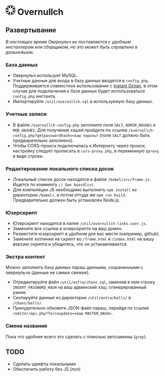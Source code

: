 # <img src="https://raw.githubusercontent.com/Juribiyan/overnullch/master/fav/favicon-32x32.png"> Overnullch

## Развертывание
*В настоящее время Овернульч не поставляется с удобным инсталлером или сборщиком, но это может быть справлено в дальнейшем.*

### База данных
* Овернульч использует MySQL.
* Учетные данные для входа в базу данных вводятся в `config.php`. Поддерживается совместное использование с [Instant 0chan](https://github.com/devarped/instant-0chan), в этом случае для подключения к базе данных будет использоваться `config.php` инстанта.
* Импортируйте `/util/overnullch.sql` в используемую базу данных.

### Учетные записи
* В файле `/overnullch-config.php` заполните поля `SALT`, `ADMIN_HASHES` и `MOD_HASHES`. Для получения хэшей пройдите по ссылке `/overnullch-config.php?getpasswordhash=<ваш пароль>` (поле `SALT` должно быть предварительно заполнено).
* Чтобы CORS-прокси подключалась к Интернету через прокси, настройку следует прописать в `cors-proxy.php`, в переменную `$proxy` в виде строки.

### Редактирование локального списка досок
* Локальный список досок находится в файле `/babel/src/frame.js`. Ищется по комменту `// Own boardlist`.
* Для компиляции JS необходимо выполнить `npm install` из директории `/babel/`, а потом оттуда же `npm run build`. Предварительно должен быть установлен Node.js.

### Юзерскрипт
* Юзерскрипт находится в папке `/util/overnullch-links.user.js`.
* Замените все ссылки в юзерскрипте на ваш домен.
* Разместите юзерскрипт в удобном для вас месте (например, github).
* Замените хотлинки на скрипт во `/frame.html` и `/index.html` на вашу версию скрипта и убедитесь, что он устанавливается.

### Экстра контент
Можно заполнить базу данных параш данными, сохраненными с овернульча (данные не самые свежие).

* Отредактируйте файл `/util/extra/chans.sql`, заменив в нем строку `INSERT_PASSWORD_HASH` на ваш админский хэш, сгенерированный ранее.
* Скопируйте данные из директории `/util/extra/balls/` в `/chans/balls/`.
* Принудительно обновите JSON-файл параш, перейдя по ссылке `/editor/api.php?forceupdate=<ваш MASTER_HASH>`.

### Смена названия
Пока что удобнее всего это сделать с помозью автозамены (`grep`).

## TODO
* Сделать шрифты локальными
* Обеспечить работу без JS (лол)

